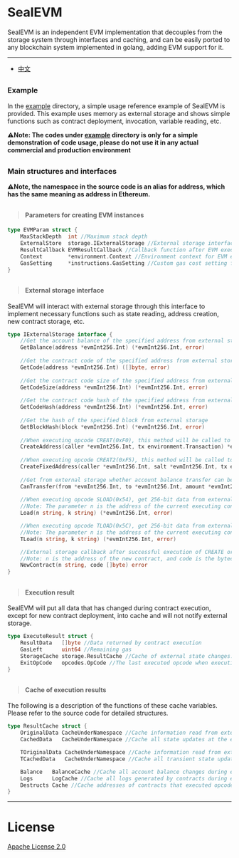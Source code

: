 # SealEVM

SealEVM is an independent EVM implementation that decouples from the storage system through interfaces and caching, and can be easily ported to any blockchain system implemented in golang, adding EVM support for it.

---

- [中文](https://github.com/SealSC/SealEVM/blob/master/README_zh.md)

##

### Example

In the [example](https://github.com/SealSC/SealEVM/tree/master/example) directory, a simple usage reference example of SealEVM is provided. This example uses memory as external storage and shows simple functions such as contract deployment, invocation, variable reading, etc.

**⚠️Note: The codes under [example](https://github.com/SealSC/SealEVM/tree/master/example) directory is only for a simple demonstration of code usage, please do not use it in any actual commercial and production environment**

##

### Main structures and interfaces

**⚠️Note, the namespace in the source code is an alias for address, which has the same meaning as address in Ethereum.**

##

>#### Parameters for creating EVM instances
```go
type EVMParam struct {
    MaxStackDepth  int //Maximum stack depth
    ExternalStore  storage.IExternalStorage //External storage interface, which will be explained in detail in later chapters
    ResultCallback EVMResultCallback //Callback function after EVM execution
    Context        *environment.Context //Environment context for EVM execution, please read the source code for the meaning of internal fields
    GasSetting     *instructions.GasSetting //Custom gas cost setting for OpCode
}
```

##

>#### External storage interface
SealEVM will interact with external storage through this interface to implement necessary functions such as state reading, address creation, new contract storage, etc.
```go
type IExternalStorage interface {
    //Get the account balance of the specified address from external storage
    GetBalance(address *evmInt256.Int) (*evmInt256.Int, error)
    
    //Get the contract code of the specified address from external storage
    GetCode(address *evmInt256.Int) ([]byte, error)
    
    //Get the contract code size of the specified address from external storage
    GetCodeSize(address *evmInt256.Int) (*evmInt256.Int, error)
    
    //Get the contract code hash of the specified address from external storage
    GetCodeHash(address *evmInt256.Int) (*evmInt256.Int, error)
    
    //Get the hash of the specified block from external storage
    GetBlockHash(block *evmInt256.Int) (*evmInt256.Int, error)
    
    //When executing opcode CREAT(0xF0), this method will be called to get the address of the created contract
    CreateAddress(caller *evmInt256.Int, tx environment.Transaction) *evmInt256.Int
    
    //When executing opcode CREAT2(0xF5), this method will be called to get the address of the created contract
    CreateFixedAddress(caller *evmInt256.Int, salt *evmInt256.Int, tx environment.Transaction) *evmInt256.Int
    
    //Get from external storage whether account balance transfer can be performed
    CanTransfer(from *evmInt256.Int, to *evmInt256.Int, amount *evmInt256.Int) bool
    
    //When executing opcode SLOAD(0x54), get 256-bit data from external storage at the specified location
    //Note: The parameter n is the address of the current executing contract, and the parameter k is the key of the storage location given when executing opcode SLOAD(0x54)
    Load(n string, k string) (*evmInt256.Int, error)

	//When executing opcode TLOAD(0x5C), get 256-bit data from external transient storage at the specified location
    //Note: The parameter n is the address of the current executing contract, and the parameter k is the key of the storage location given when executing opcode TLOAD(0x5C)
    TLoad(n string, k string) (*evmInt256.Int, error)

    //External storage callback after successful execution of CREATE or CREATE2. The address and code of the newly created contract will be provided to external storage through this interface
    //Note: n is the address of the new contract, and code is the bytecode of the new contract
    NewContract(n string, code []byte) error
}
```

##

>#### Execution result
SealEVM will put all data that has changed during contract execution, except for new contract deployment, into cache and will not notify external storage.
```go
type ExecuteResult struct {
    ResultData   []byte //Data returned by contract execution
    GasLeft      uint64 //Remaining gas
    StorageCache storage.ResultCache //Cache of external state changes. External data needs to be updated according to this cache. This will be explained in detail below.
    ExitOpCode   opcodes.OpCode //The last executed opcode when execution is completed
}
```

##

>#### Cache of execution results
The following is a description of the functions of these cache variables. Please refer to the source code for detailed structures.
```go
type ResultCache struct {
    OriginalData CacheUnderNamespace //Cache information read from external storage during execution
    CachedData   CacheUnderNamespace //Cache all state updates at the end of execution

	TOriginalData CacheUnderNamespace //Cache information read from external transient storage during execution
	TCachedData   CacheUnderNamespace //Cache all transient state updates at the end of execution

    Balance   BalanceCache //Cache all account balance changes during execution
    Logs      LogCache //Cache all logs generated by contracts during execution
    Destructs Cache //Cache addresses of contracts that executed opcode SELFDESTRUCT(0xff)
}
```

---

# License

[Apache License 2.0](https://raw.githubusercontent.com/SealSC/SealEVM/master/LICENSE)
